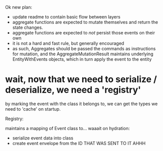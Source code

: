 Ok new plan:

* update readme to contain basic flow between layers
* aggregate functions are expected to mutate themselves and return the state changes.
* aggregate functions are expected to *not* persist those events on their own 
* it is not a hard and fast rule, but generally encouraged
* as such, Aggregates should be passed the commands as instructions for mutation, and the AggregateMutationResult 
maintains underlying EntityWithEvents objects, which in turn apply the event to the entity

# wait, now that we need to serialize / deserialize, we need a 'registry' 
by marking the event with the class it belongs to, we can get the types we need
to 'cache' on startup.

Registry:

maintains a mapping of Event class to... waaait
on hydration:
* serialize event data into class
* create event envelope from the ID THAT WAS SENT TO IT AHHH

